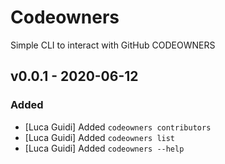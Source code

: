 # Codeowners
Simple CLI to interact with GitHub CODEOWNERS

## v0.0.1 - 2020-06-12
### Added
- [Luca Guidi] Added `codeowners contributors`
- [Luca Guidi] Added `codeowners list`
- [Luca Guidi] Added `codeowners --help`
